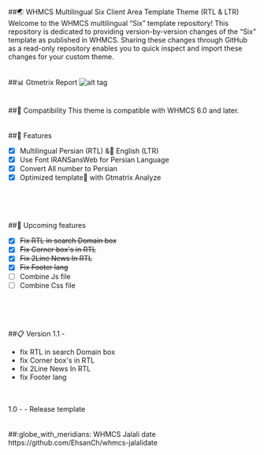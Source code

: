 ##:earth_asia: WHMCS Multilingual Six Client Area Template Theme (RTL & LTR)
Welcome to the WHMCS multilingual “Six” template repository! This repository is dedicated to providing version-by-version changes of the “Six” template as published in WHMCS. Sharing these changes through GitHub as a read-only repository enables you to quick inspect and import these changes for your custom theme.
<br/>
<br/>
<br/>
##:bar_chart: Gtmetrix Report
![alt tag](http://client.safedataset.com/rp.png "Gtmetrix Report")
<br/>
<br/>
<br/>
##:nut_and_bolt: Compatibility
This theme is compatible with WHMCS 6.0 and later.
<br/>
<br/>
<br/>
##:rocket: Features
- [x] Multilingual Persian (RTL) & ٍEnglish (LTR)
- [x] Use Font IRANSansWeb for Persian Language
- [x] Convert All number to Persian 
- [x] Optimized template ٌwith Gtmatrix Analyze 
<br/>
<br/>
<br/>

##:mag_right: Upcoming features
- [x] <del>Fix RTL in search Domain box</del>
- [x] ّ<del>Fix Corner box's in RTL</del>
- [x] <del>Fix 2Line News In RTL</del>
- [x] <del>Fix Footer lang</del>
- [ ] Combine Js file 
- [ ] Combine Css file

<br/>
<br/>
<br/>

##:clipboard: Version
1.1 -
- fix RTL in search Domain box
- fix Corner box's in RTL
- fix 2Line News In RTL
- fix Footer lang
 <br/>
 <br/>
1.0 - 
- Release template 

<br/>
<br/>
<br/>
##:globe_with_meridians: WHMCS Jalali date
https://github.com/EhsanCh/whmcs-jalalidate


